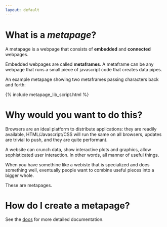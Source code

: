 ```yaml
---
layout: default
---
```


# What is a *metapage*?

A metapage is a webpage that consists of **embedded** and **connected** webpages.

Embedded webpages are called **metaframes**. A metaframe can be any webpage that runs a small piece of javascript code that creates data pipes.

An example metapage showing two metaframes passing characters back and forth:


<div class="row">
  <div class="column" id="left">
  </div>
  <div class="column" id="middle">
    <div class="ArrowLeft"></div>
    <div class="ArrowRight"></div>
  </div>
  <div class="column" id="right">
  </div>
</div>
<link rel="stylesheet" href="{{site.baseurl}}/metapages/example00-basic/styles.css">
{% include metapage_lib_script.html %}
<script src="{{site.baseurl}}/metapages/example00-basic/script1.js"></script>

# Why would you want to do this?

Browsers are an ideal platform to distribute applications: they are readily available, HTML/Javascript/CSS will run the same on all browsers, updates are trivial to push, and they are quite performant.

A website can crunch data, show interactive plots and graphics, allow sophisticated user interaction. In other words, all manner of useful things.

When you have somethine like a webiste that is specialized and does something well, eventually people want to combine useful pieces into a bigger whole.

These are metapages.

# How do I create a metapage?

See the <a href="{{site.baseurl}}/documentation/">docs</a> for more detailed documentation.



